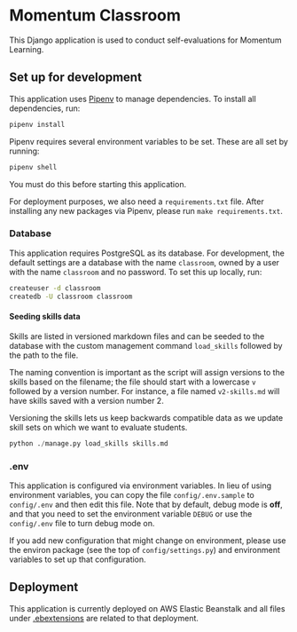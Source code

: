 # Momentum Classroom

This Django application is used to conduct self-evaluations for Momentum Learning.

## Set up for development

This application uses [Pipenv](https://pipenv.kennethreitz.org/en/latest/) to manage dependencies. To install all dependencies, run:

```sh
pipenv install
```

Pipenv requires several environment variables to be set. These are all set by running:

```sh
pipenv shell
```

You must do this before starting this application.

For deployment purposes, we also need a `requirements.txt` file. After installing any new packages via Pipenv, please run `make requirements.txt`.

### Database

This application requires PostgreSQL as its database. For development, the default settings are a database with the name `classroom`, owned by a user with the name `classroom` and no password. To set this up locally, run:

```sh
createuser -d classroom
createdb -U classroom classroom
```

#### Seeding skills data

Skills are listed in versioned markdown files and can be seeded to the database with the custom management command `load_skills` followed by the path to the file.

The naming convention is important as the script will assign versions to the skills based on the filename; the file should start with a lowercase `v` followed by a version number. For instance, a file named `v2-skills.md` will have skills saved with a version number 2.

Versioning the skills lets us keep backwards compatible data as we update skill sets on which we want to evaluate students.

```py
python ./manage.py load_skills skills.md
```

### .env

This application is configured via environment variables. In lieu of using environment variables, you can copy the file `config/.env.sample` to `config/.env` and then edit this file. Note that by default, debug mode is **off**, and that you need to set the environment variable `DEBUG` or use the `config/.env` file to turn debug mode on.

If you add new configuration that might change on environment, please use the environ package (see the top of `config/settings.py`) and environment variables to set up that configuration.

## Deployment

This application is currently deployed on AWS Elastic Beanstalk and all files under [.ebextensions](.ebextensions/) are related to that deployment.
